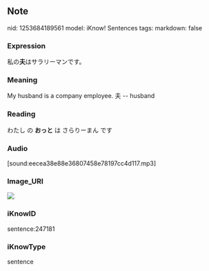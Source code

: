 ## Note
nid: 1253684189561
model: iKnow! Sentences
tags: 
markdown: false

### Expression
私の<b>夫</b>はサラリーマンです。

### Meaning
My husband is a company employee.
夫 -- husband

### Reading
わたし の <b>おっと</b> は さらりーまん です

### Audio
[sound:eecea38e88e36807458e78197cc4d117.mp3]

### Image_URI
<img src="bdecc0056c689faeac938f054c4dc096.jpg">

### iKnowID
sentence:247181

### iKnowType
sentence
